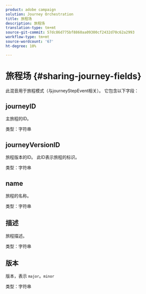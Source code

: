 ```yaml
---
product: adobe campaign
solution: Journey Orchestration
title: 旅程场
description: 旅程场
translation-type: tm+mt
source-git-commit: 57dc86d775bf8860aa09300cf2432d70c62a2993
workflow-type: tm+mt
source-wordcount: '67'
ht-degree: 10%

---
```



# 旅程场 {#sharing-journey-fields}

此混音用于旅程模式（与journeyStepEvent相关）。 它包含以下字段：

## journeyID

主旅程的ID。

类型：字符串

## journeyVersionID

旅程版本的ID。 此ID表示旅程的标识。

类型：字符串

## name

旅程的名称。

类型：字符串

## 描述

旅程描述。

类型：字符串

## 版本

版本，表示 `major`。`minor`

类型：字符串